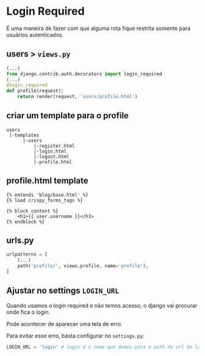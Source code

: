 # Login Required

É uma maneira de fazer com que alguma rota fique restrita somente para usuários autenticados.

## users > ```views.py```

```python
(...)
from django.contrib.auth.decorators import login_required
(...)
@login_required
def profile(request):
    return render(request, 'users/profile.html')  
```

## criar um template para o profile
```
users
 |-templates
      |-users
          |-register.html
          |-login.html
          |-logout.html
          |-profile.html
```
## profile.html template

```jinja2
{% entends 'blog/base.html' %}
{% load crispy_forms_tags %}

{% block content %}
    <h1>{{ user.username }}</h1>
{% endblock %}
```

## urls.py

```python
urlpatterns = [
    (...)
    path('profile/', views.profile, name='profile'),
]
```

## Ajustar no settings ```LOGIN_URL```

Quando usamos o login required e não temos acesso, o django vai procurar onde fica o login.

Pode acontecer de aparecer uma tela de erro.

Para evitar esse erro, basta configurar no ```settings.py```:

```python
LOGIN_URL = 'login' # login é o nome que demos para o path da url do login!
```
